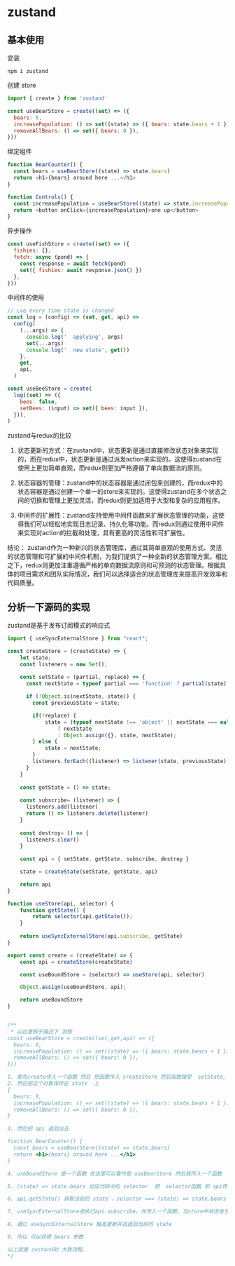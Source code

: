 # zustand

## 基本使用

安装

`npm i zustand`

创建 store

```js
import { create } from 'zustand'

const useBearStore = create((set) => ({
  bears: 0,
  increasePopulation: () => set((state) => ({ bears: state.bears + 1 })),
  removeAllBears: () => set({ bears: 0 }),
}))
```

绑定组件

```js
function BearCounter() {
  const bears = useBearStore((state) => state.bears)
  return <h1>{bears} around here ...</h1>
}

function Controls() {
  const increasePopulation = useBearStore((state) => state.increasePopulation)
  return <button onClick={increasePopulation}>one up</button>
}
```

异步操作

```js
const useFishStore = create((set) => ({
  fishies: {},
  fetch: async (pond) => {
    const response = await fetch(pond)
    set({ fishies: await response.json() })
  },
}))
```

中间件的使用

```js
// Log every time state is changed
const log = (config) => (set, get, api) =>
  config(
    (...args) => {
      console.log('  applying', args)
      set(...args)
      console.log('  new state', get())
    },
    get,
    api,
  )

const useBeeStore = create(
  log((set) => ({
    bees: false,
    setBees: (input) => set({ bees: input }),
  })),
)
```

zustand与redux的比较

1. 状态更新的方式：在zustand中，状态更新是通过直接修改状态对象来实现的，而在redux中，状态更新是通过派发action来实现的。这使得zustand在使用上更加简单直观，而redux则更加严格遵循了单向数据流的原则。

2. 状态容器的管理：zustand中的状态容器是通过闭包来创建的，而redux中的状态容器是通过创建一个单一的store来实现的。这使得zustand在多个状态之间的切换和管理上更加灵活，而redux则更加适用于大型和复杂的应用程序。

3. 中间件的扩展性：zustand支持使用中间件函数来扩展状态管理的功能，这使得我们可以轻松地实现日志记录、持久化等功能。而redux则通过使用中间件来实现对action的拦截和处理，具有更高的灵活性和可扩展性。

结论：
zustand作为一种新兴的状态管理库，通过其简单直观的使用方式、灵活的状态管理和可扩展的中间件机制，为我们提供了一种全新的状态管理方案。相比之下，redux则更加注重遵循严格的单向数据流原则和可预测的状态管理。根据具体的项目需求和团队实际情况，我们可以选择适合的状态管理库来提高开发效率和代码质量。

## 分析一下源码的实现

zustand是基于发布订阅模式的响应式

```js
import { useSyncExternalStore } from "react";

const createStore = (createState) => {
    let state;
    const listeners = new Set();
  
    const setState = (partial, replace) => {
      const nextState = typeof partial === 'function' ? partial(state) : partial

      if (!Object.is(nextState, state)) {
        const previousState = state;

        if(!replace) {
            state = (typeof nextState !== 'object' || nextState === null)
                ? nextState
                : Object.assign({}, state, nextState);
        } else {
            state = nextState;
        }
        listeners.forEach((listener) => listener(state, previousState));
      }
    }
  
    const getState = () => state;
  
    const subscribe= (listener) => {
      listeners.add(listener)
      return () => listeners.delete(listener)
    }
  
    const destroy= () => {
      listeners.clear()
    }
  
    const api = { setState, getState, subscribe, destroy }

    state = createState(setState, getState, api)

    return api
}

function useStore(api, selector) {
    function getState() {
        return selector(api.getState());
    }
    
    return useSyncExternalStore(api.subscribe, getState)
}

export const create = (createState) => {
    const api = createStore(createState)

    const useBoundStore = (selector) => useStore(api, selector)

    Object.assign(useBoundStore, api);

    return useBoundStore
}


/**
 * 以这里例子描述下 流程
const useBearStore = create((set,get,api) => ({
  bears: 0,
  increasePopulation: () => set((state) => ({ bears: state.bears + 1 })),
  removeAllBears: () => set({ bears: 0 }),
}))

1. 首先create传入一个函数 然后 把函数传入 createStore 然后函数接受  setState, getState, api 三个参数 上面的 set get api 就是指这三个参数
2. 然后把这个对象保存在 state  上 
{
  bears: 0,
  increasePopulation: () => set((state) => ({ bears: state.bears + 1 })),
  removeAllBears: () => set({ bears: 0 }),
}

3. 然后把 api 返回出去 

function BearCounter() {
  const bears = useBearStore((state) => state.bears)
  return <h1>{bears} around here ...</h1>
}

4. useBoundStore 是一个函数 在这里可以看作是 useBearStore 然后我传入一个函数  (state) => state.bears

5. (state) => state.bears 对应代码中的 selector  把  selector函数 和 api传入  useStore

6. api.getState() 获取当前的 state ，selector === (state) => state.bears  所以 api.getState() 实际上就是 state 参数 

7. useSyncExternalStore会执行api.subscribe，并传入一个函数，当store中状态发生变更时，执行这个函数，便可以触发组件的更新。

8. 通过 useSyncExternalStore 触发更新并且返回当前的 state

9. 所以 可以获得 bears 参数

以上就是 zustand的 大致流程。
*/

```
